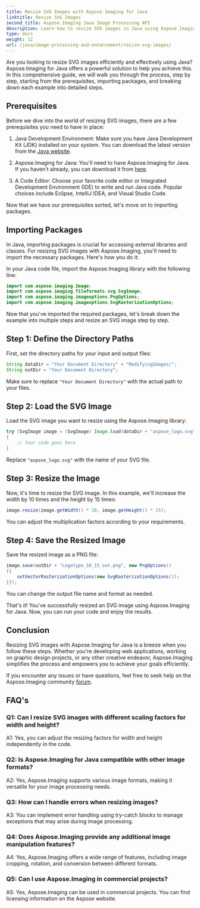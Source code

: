 ```yaml
---
title: Resize SVG Images with Aspose.Imaging for Java 
linktitle: Resize SVG Images
second_title: Aspose.Imaging Java Image Processing API
description: Learn how to resize SVG images in Java using Aspose.Imaging for Java. Step-by-step guide for efficient image processing.
type: docs
weight: 12
url: /java/image-processing-and-enhancement/resize-svg-images/
---
```

Are you looking to resize SVG images efficiently and effectively using Java? Aspose.Imaging for Java offers a powerful solution to help you achieve this. In this comprehensive guide, we will walk you through the process, step by step, starting from the prerequisites, importing packages, and breaking down each example into detailed steps.

## Prerequisites

Before we dive into the world of resizing SVG images, there are a few prerequisites you need to have in place:

1. Java Development Environment: Make sure you have Java Development Kit (JDK) installed on your system. You can download the latest version from the [Java website](https://www.oracle.com/java/technologies/javase-downloads).

2. Aspose.Imaging for Java: You'll need to have Aspose.Imaging for Java. If you haven't already, you can download it from [here](https://releases.aspose.com/imaging/java/).

3. A Code Editor: Choose your favorite code editor or Integrated Development Environment (IDE) to write and run Java code. Popular choices include Eclipse, IntelliJ IDEA, and Visual Studio Code.

Now that we have our prerequisites sorted, let's move on to importing packages.

## Importing Packages

In Java, importing packages is crucial for accessing external libraries and classes. For resizing SVG images with Aspose.Imaging, you'll need to import the necessary packages. Here's how you do it:

In your Java code file, import the Aspose.Imaging library with the following line:

```java
import com.aspose.imaging.Image;
import com.aspose.imaging.fileformats.svg.SvgImage;
import com.aspose.imaging.imageoptions.PngOptions;
import com.aspose.imaging.imageoptions.SvgRasterizationOptions;
```

Now that you've imported the required packages, let's break down the example into multiple steps and resize an SVG image step by step.


## Step 1: Define the Directory Paths

First, set the directory paths for your input and output files:

```java
String dataDir = "Your Document Directory" + "ModifyingImages/";
String outDir = "Your Document Directory";
```

Make sure to replace `"Your Document Directory"` with the actual path to your files.

## Step 2: Load the SVG Image

Load the SVG image you want to resize using the Aspose.Imaging library:

```java
try (SvgImage image = (SvgImage) Image.load(dataDir + "aspose_logo.svg"))
{
    // Your code goes here
}
```

Replace `"aspose_logo.svg"` with the name of your SVG file.

## Step 3: Resize the Image

Now, it's time to resize the SVG image. In this example, we'll increase the width by 10 times and the height by 15 times:

```java
image.resize(image.getWidth() * 10, image.getHeight() * 15);
```

You can adjust the multiplication factors according to your requirements.

## Step 4: Save the Resized Image

Save the resized image as a PNG file:

```java
image.save(outDir + "Logotype_10_15_out.png", new PngOptions()
{{
    setVectorRasterizationOptions(new SvgRasterizationOptions());
}});
```

You can change the output file name and format as needed.

That's it! You've successfully resized an SVG image using Aspose.Imaging for Java. Now, you can run your code and enjoy the results.

## Conclusion

Resizing SVG images with Aspose.Imaging for Java is a breeze when you follow these steps. Whether you're developing web applications, working on graphic design projects, or any other creative endeavor, Aspose.Imaging simplifies the process and empowers you to achieve your goals efficiently.

If you encounter any issues or have questions, feel free to seek help on the Aspose.Imaging community [forum](https://forum.aspose.com/).

## FAQ's

### Q1: Can I resize SVG images with different scaling factors for width and height?

A1: Yes, you can adjust the resizing factors for width and height independently in the code.

### Q2: Is Aspose.Imaging for Java compatible with other image formats?

A2: Yes, Aspose.Imaging supports various image formats, making it versatile for your image processing needs.

### Q3: How can I handle errors when resizing images?

A3: You can implement error handling using try-catch blocks to manage exceptions that may arise during image processing.

### Q4: Does Aspose.Imaging provide any additional image manipulation features?

A4: Yes, Aspose.Imaging offers a wide range of features, including image cropping, rotation, and conversion between different formats.

### Q5: Can I use Aspose.Imaging in commercial projects?

A5: Yes, Aspose.Imaging can be used in commercial projects. You can find licensing information on the Aspose website.
